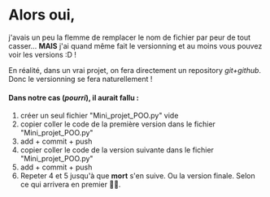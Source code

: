 # Alors oui,
j'avais un peu la flemme de remplacer le nom de fichier par peur de tout casser...
**MAIS** j'ai quand même fait le versionning et au moins vous pouvez voir les versions :D !

En réalité, dans un vrai projet, on fera directement un repository *git+github*. Donc le versionning se fera naturellement !

#### Dans notre cas (*pourri*), il aurait fallu :
1) créer un seul fichier "Mini_projet_POO.py" vide
2) copier coller le code de la première version dans le fichier "Mini_projet_POO.py"
3) add + commit + push
4) copier coller le code de la version suivante dans le fichier "Mini_projet_POO.py"
5) add + commit + push
6) Repeter 4 et 5 jusqu'à que **mort** s'en suive. Ou la version finale. Selon ce qui arrivera en premier 🤷‍♂️.
